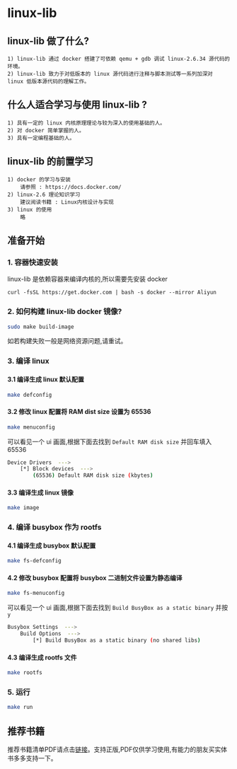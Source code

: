 # linux-lib
## linux-lib 做了什么?
    1) linux-lib 通过 docker 搭建了可依赖 qemu + gdb 调试 linux-2.6.34 源代码的环境。
    2) linux-lib 致力于对低版本的 linux 源代码进行注释与脚本测试等一系列加深对 linux 低版本源代码的理解工作。
## 什么人适合学习与使用 linux-lib ?
    1) 具有一定的 linux 内核原理理论与较为深入的使用基础的人。
    2) 对 docker 简单掌握的人。
    3) 具有一定编程基础的人。
## linux-lib 的前置学习
    1) docker 的学习与安装
        请参照 : https://docs.docker.com/
    2) linux-2.6 理论知识学习
        建议阅读书籍 : Linux内核设计与实现
    3) linux 的使用
        略

## 准备开始
### 1. 容器快速安装
linux-lib 是依赖容器来编译内核的,所以需要先安装 docker
```
curl -fsSL https://get.docker.com | bash -s docker --mirror Aliyun
```
### 2. 如何构建 linux-lib docker 镜像?
```bash
sudo make build-image
```
如若构建失败一般是网络资源问题,请重试。
### 3. 编译 linux
#### 3.1 编译生成 linux 默认配置
```bash
make defconfig
```
#### 3.2 修改 linux 配置将 RAM dist size 设置为 65536
```bash
make menuconfig
```
可以看见一个 ui 画面,根据下面去找到 `Default RAM disk size` 并回车填入 65536
```bash
Device Drivers  --->
    [*] Block devices  --->
        (65536) Default RAM disk size (kbytes)
```
#### 3.3 编译生成 linux 镜像
```bash
make image
```
### 4. 编译 busybox 作为 rootfs
#### 4.1 编译生成 busybox 默认配置
```bash
make fs-defconfig
```
#### 4.2 修改 busybox 配置将 busybox 二进制文件设置为静态编译
```bash
make fs-menuconfig
```
可以看见一个 ui 画面,根据下面去找到 `Build BusyBox as a static binary` 并按 `y`
```bash
Busybox Settings  --->
    Build Options  --->
        [*] Build BusyBox as a static binary (no shared libs)
```
#### 4.3 编译生成 rootfs 文件
```bash
make rootfs
```
### 5. 运行
```bash
make run
```
## 推荐书籍
推荐书籍清单PDF请点击[链接](https://gitee.com/Vizdl/os-books.git)。支持正版,PDF仅供学习使用,有能力的朋友买实体书多多支持一下。